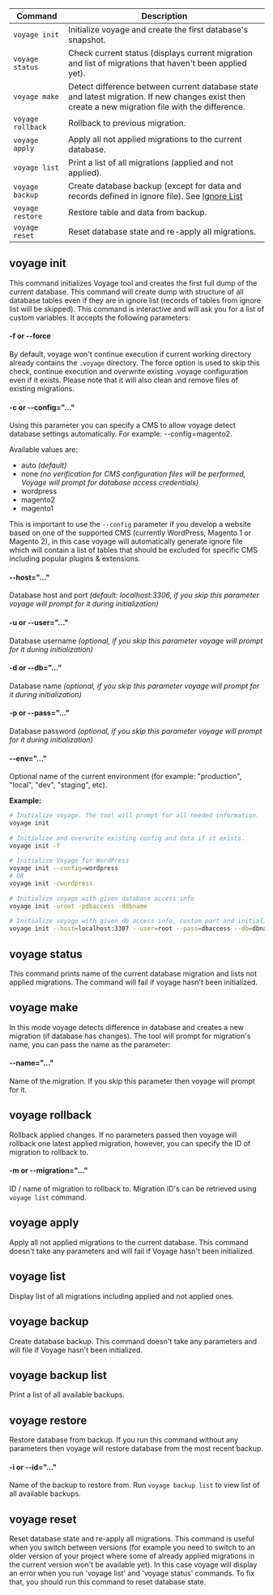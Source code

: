 | Command            | Description                                                                                                                                       |
| -------------------|---------------------------------------------------------------------------------------------------------------------------------------------------|
| `voyage init`      | Initialize voyage and create the first database's snapshot.                                                                                       |
| `voyage status`    | Check current status (displays current migration and list of migrations that haven't been applied yet).                                           |
| `voyage make`      | Detect difference between current database state and latest migration. If new changes exist then create a new migration file with the difference. |
| `voyage rollback`  | Rollback to previous migration.                                                                                                                   |
| `voyage apply`     | Apply all not applied migrations to the current database.                                                                                         |
| `voyage list`      | Print a list of all migrations (applied and not applied).                                                                                         |
| `voyage backup`    | Create database backup (except for data and records defined in ignore file). See [Ignore List](configuration.md#ignore-list)                      |
| `voyage restore`   | Restore table and data from backup.                                                                                                               |
| `voyage reset`     | Reset database state and re-apply all migrations.                                                                                                 |

## voyage init

This command initializes Voyage tool and creates the first full dump of the current database. This command will create dump with structure of all database tables even if they are in ignore list (records of tables from ignore list will be skipped). This command is interactive and will ask you for a list of custom variables. It accepts the following parameters:

#### -f or --force
By default, voyage won't continue execution if current working directory already contains the `.voyage` directory. The force option is used to skip this check, continue execution and overwrite existing .voyage configuration even if it exists. Please note that it will also clean and remove files of existing migrations.

#### -c or --config="..."
Using this parameter you can specify a CMS to allow voyage detect database settings automatically. For example: --config=magento2.

Available values are:

* auto _(default)_
* none _(no verification for CMS configuration files will be performed, Voyage will prompt for database access credentials)_
* wordpress
* magento2
* magento1

This is important to use the `--config` parameter if you develop a website based on one of the supported CMS (currently WordPress, Magento 1 or Magento 2), in this case voyage will automatically generate ignore file which will contain a list of tables that should be excluded for specific CMS including popular plugins & extensions.

#### --host="..."
Database host and port _(default: localhost:3306, if you skip this parameter voyage will prompt for it during initialization)_

#### -u or --user="..."
Database username _(optional, if you skip this parameter voyage will prompt for it during initialization)_

#### -d or --db="..."
Database name _(optional, if you skip this parameter voyage will prompt for it during initialization)_

#### -p or --pass="..."
Database password _(optional, if you skip this parameter voyage will prompt for it during initialization)_

#### --env="..."
Optional name of the current environment (for example: "production", "local", "dev", "staging", etc).

**Example:**

```bash
# Initialize voyage. The tool will prompt for all needed information.
voyage init
 
# Initialize and overwrite existing config and data if it exists.
voyage init -f
 
# Initialize Voyage for WordPress
voyage init --config=wordpress
# OR
voyage init -cwordpress
 
# Initialize voyage with given database access info
voyage init -uroot -pdbaccess -ddbname
 
# Initialize voyage with given db access info, custom port and initialize a new environment with name "local"
voyage init --host=localhost:3307 --user=root --pass=dbaccess --db=dbname --env=local
```

## voyage status

This command prints name of the current database migration and lists not applied migrations. The command will fail if voyage hasn't been initialized.

## voyage make

In this mode voyage detects difference in database and creates a new migration (if database has changes). The tool will prompt for migration's name, you can pass the name as the parameter:

#### --name="..."
Name of the migration. If you skip this parameter then voyage will prompt for it.

## voyage rollback

Rollback applied changes. If no parameters passed then voyage will rollback one latest applied migration, however, you can specify the ID of migration to rollback to.

#### -m or --migration="..."
ID / name of migration to rollback to. Migration ID's can be retrieved using `voyage list` command.

## voyage apply

Apply all not applied migrations to the current database. This command doesn't take any parameters and will fail if Voyage hasn't been initialized.

## voyage list

Display list of all migrations including applied and not applied ones.

## voyage backup

Create database backup. This command doesn't take any parameters and will file if Voyage hasn't been initialized.

## voyage backup list

Print a list of all available backups.

## voyage restore

Restore database from backup. If you run this command without any parameters then voyage will restore database from the most recent backup.

#### -i or --id="..."
Name of the backup to restore from. Run `voyage backup list` to view list of all available backups.

## voyage reset
Reset database state and re-apply all migrations. This command is useful when you switch between versions (for example you need to switch to an older version of your project where some of already applied migrations in the current version won't be available yet). In this case voyage will display an error when you run 'voyage list' and 'voyage status' commands. To fix that, you should run this command to reset database state.
